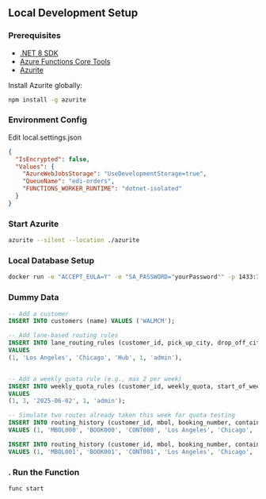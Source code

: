 ##  Local Development Setup

### Prerequisites

- [.NET 8 SDK](https://dotnet.microsoft.com/en-us/download/dotnet/8.0)
- [Azure Functions Core Tools](https://learn.microsoft.com/en-us/azure/azure-functions/functions-run-local)
- [Azurite](https://github.com/Azure/Azurite)

Install Azurite globally:

```bash
npm install -g azurite
```
### Environment Config

Edit local.settings.json

```json
{
  "IsEncrypted": false,
  "Values": {
    "AzureWebJobsStorage": "UseDevelopmentStorage=true",
    "QueueName": "edi-orders",
    "FUNCTIONS_WORKER_RUNTIME": "dotnet-isolated"
  }
}
```

### Start Azurite

```bash
azurite --silent --location ./azurite
```

### Local Database Setup

```bash
docker run -e "ACCEPT_EULA=Y" -e "SA_PASSWORD="yourPassword"" -p 1433:1433 --name sqlserver -d mcr.microsoft.com/mssql/server:2022-latest
```

### Dummy Data

``` SQL
-- Add a customer
INSERT INTO customers (name) VALUES ('WALMCM');

-- Add lane-based routing rules
INSERT INTO lane_routing_rules (customer_id, pick_up_city, drop_off_city, route_to, is_active, created_by)
VALUES 
(1, 'Los Angeles', 'Chicago', 'Hub', 1, 'admin'),


-- Add a weekly quota rule (e.g., max 2 per week)
INSERT INTO weekly_quota_rules (customer_id, weekly_quota, start_of_week, is_active, created_by)
VALUES 
(1, 3, '2025-06-02', 1, 'admin');

-- Simulate two routes already taken this week for quota testing
INSERT INTO routing_history (customer_id, mbol, booking_number, container_id, pick_up_city, drop_off_city, routed_to)
VALUES (1, 'MBOL000', 'BOOK000', 'CONT000', 'Los Angeles', 'Chicago', 'Hub');

INSERT INTO routing_history (customer_id, mbol, booking_number, container_id, pick_up_city, drop_off_city, routed_to)
VALUES (1, 'MBOL001', 'BOOK001', 'CONT001', 'Los Angeles', 'Chicago', 'Hub');

```

### . Run the Function

```bash
func start
```


